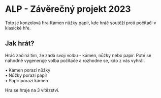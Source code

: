 
# ALP - Závěrečný projekt 2023

Toto je konzolová hra Kámen nůžky papír, kde hráč soutěží proti počítači v klasické hře.





## Jak hrát?

Hráč začíná tím, že zadá svoji volbu - kámen, nůžky nebo papír. Poté se náhodně vygeneruje volba počítače a rozhodne se, kdo z vás vyhrál.

• Kámen porazí nůžky\
• Nůžky porazí papír\
• Papír porazí kámen

Hra se hraje na 3 vítězství.